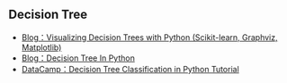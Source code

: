 ## Decision Tree
* [Blog：Visualizing Decision Trees with Python (Scikit-learn, Graphviz, Matplotlib)](https://towardsdatascience.com/visualizing-decision-trees-with-python-scikit-learn-graphviz-matplotlib-1c50b4aa68dc)
* [Blog：Decision Tree In Python](https://towardsdatascience.com/decision-tree-in-python-b433ae57fb93)
* [DataCamp：Decision Tree Classification in Python Tutorial](https://www.datacamp.com/tutorial/decision-tree-classification-python)
